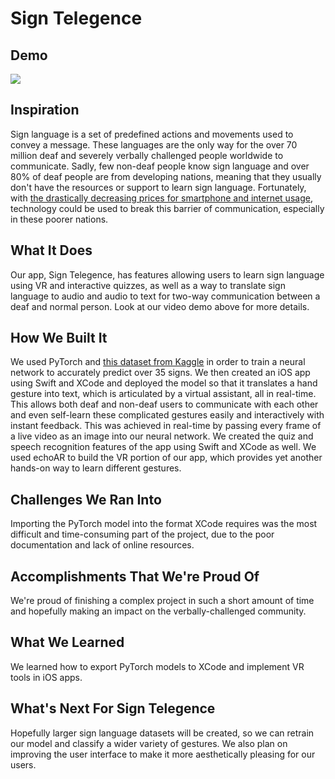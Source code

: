 # Sign Telegence

## Demo
[![](http://img.youtube.com/vi/9iuHfg67M94/0.jpg)](http://www.youtube.com/watch?v=9iuHfg67M94 '')

## Inspiration
Sign language is a set of predefined actions and movements used to convey a message. These languages are the only way for the over 70 million deaf and severely verbally challenged people worldwide to communicate. Sadly, few non-deaf people know sign language and over 80% of deaf people are from developing nations, meaning that they usually don't have the resources or support to learn sign language. Fortunately, with [the drastically decreasing prices for smartphone and internet usage](https://qz.com/india/1483368/indias-smartphone-internet-usage-will-surge-by-2022-cisco-says/), technology could be used to break this barrier of communication, especially in these poorer nations.

## What It Does
Our app, Sign Telegence, has features allowing users to learn sign language using VR and interactive quizzes, as well as a way to translate sign language to audio and audio to text for two-way communication between a deaf and normal person. Look at our video demo above for more details.

## How We Built It
We used PyTorch and [this dataset from Kaggle](https://www.kaggle.com/ayuraj/american-sign-language-dataset) in order to train a neural network to accurately predict over 35 signs. We then created an iOS app using Swift and XCode and deployed the model so that it translates a hand gesture into text, which is articulated by a virtual assistant, all in real-time. This allows both deaf and non-deaf users to communicate with each other and even self-learn these complicated gestures easily and interactively with instant feedback. This was achieved in real-time by passing every frame of a live video as an image into our neural network. We created the quiz and speech recognition features of the app using Swift and XCode as well. We used echoAR to build the VR portion of our app, which provides yet another hands-on way to learn different gestures.

## Challenges We Ran Into
Importing the PyTorch model into the format XCode requires was the most difficult and time-consuming part of the project, due to the poor documentation and lack of online resources. 

## Accomplishments That We're Proud Of
We're proud of finishing a complex project in such a short amount of time and hopefully making an impact on the verbally-challenged community.

## What We Learned
We learned how to export PyTorch models to XCode and implement VR tools in iOS apps. 

## What's Next For Sign Telegence
Hopefully larger sign language datasets will be created, so we can retrain our model and classify a wider variety of gestures. We also plan on improving the user interface to make it more aesthetically pleasing for our users.
